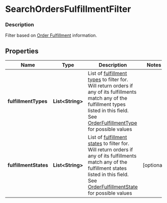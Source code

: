 
# SearchOrdersFulfillmentFilter

### Description

Filter based on [Order Fulfillment](#type-orderfulfillment) information.

## Properties
Name | Type | Description | Notes
------------ | ------------- | ------------- | -------------
**fulfillmentTypes** | **List&lt;String&gt;** | List of [fulfillment types](#type-orderfulfillmenttype) to filter for. Will return orders if any of its fulfillments match any of the fulfillment types listed in this field. See [OrderFulfillmentType](#type-orderfulfillmenttype) for possible values | 
**fulfillmentStates** | **List&lt;String&gt;** | List of [fulfillment states](#type-orderfulfillmentstate) to filter for. Will return orders if any of its fulfillments match any of the fulfillment states listed in this field. See [OrderFulfillmentState](#type-orderfulfillmentstate) for possible values |  [optional]



